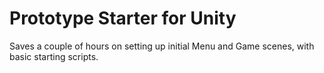 # Prototype Starter for Unity

Saves a couple of hours on setting up initial Menu and Game scenes, with basic starting scripts.
